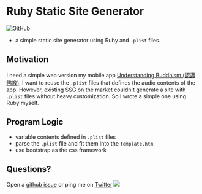 # Ruby Static Site Generator

[![GitHub](https://img.shields.io/github/license/hoishing/ruby-SSG)](https://opensource.org/licenses/MIT)

- a simple static site generator using Ruby and `.plist` files.

## Motivation

I need a simple web version my mobile app [Understanding Buddhism (認識佛教)](https://apps.apple.com/hk/app/%E8%AA%8D%E8%AD%98%E4%BD%9B%E6%95%99-%E6%9C%89%E8%81%B2%E6%9B%B8/id389971161). I want to reuse the `.plist` files that defines the audio contents of the app. However, existing SSG on the market couldn't generate a site with `.plist` files without heavy customization. So I wrote a simple one using Ruby myself.

## Program Logic

- variable contents defined in `.plist` files
- parse the `.plist` file and fit them into the `template.htm`
- use bootstrap as the css framework

## Questions?

Open a [github issue](https://github.com/hoishing/ruby-SSG/issues) or ping me on [Twitter](https://twitter.com/hoishing) ![](https://api.iconify.design/logos/twitter.svg?width=20)
